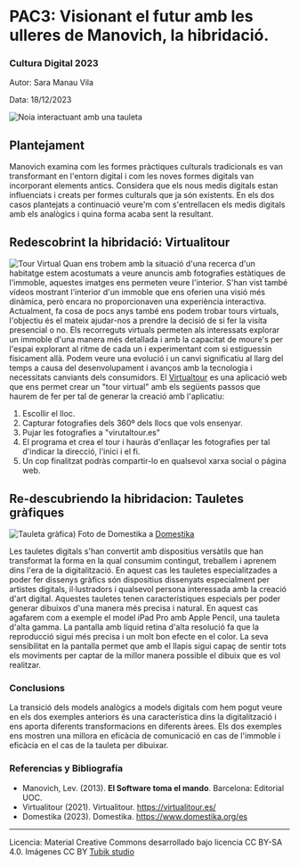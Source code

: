 # PAC3: Visionant el futur amb les ulleres de Manovich, la hibridació.

### Cultura Digital 2023


Autor: Sara Manau Vila


Data: 18/12/2023

![Noia interactuant amb una tauleta](https://i.postimg.cc/qRKGxL4R/young-woman-holding-tablet-with-spotify-app.jpg)

## Plantejament

Manovich examina com les formes pràctiques culturals tradicionals es van transformant en l'entorn digital i com les noves formes digitals van incorporant elements antics. Considera que els nous medis digitals estan influenciats i creats per formes culturals que ja són existents.
En els dos casos plantejats a continuació veure'm com s'entrellacen els medis digitals amb els analògics i quina forma acaba sent la resultant.

## Redescobrint la hibridació: Virtualitour
![Tour Virtual]([[https://miro.medium.com/max/1400/0*9PyyNvrO2PcD3KuU.png](https://espacio.fundaciontelefonica.com/wp-content/uploads/2020/03/cultura-a-la-carta-1100x550.jpg)](https://5.imimg.com/data5/SELLER/Default/2022/2/ON/YT/SR/23606641/360-degree-panorama-photo-edit-stitch-tripod-remove-color-correction-500x500.jpeg))
Quan ens trobem amb la situació d'una recerca d'un habitatge estem acostumats a veure anuncis amb fotografies estàtiques de l'immoble, aquestes imatges ens permeten veure l'interior. S'han vist també vídeos mostrant l'interior d'un immoble que ens oferien una visió més dinàmica, però encara no proporcionaven una experiència interactiva. Actualment, fa cosa de pocs anys també ens podem trobar tours virtuals, l'objectiu és el mateix ajudar-nos a prendre la decisió de si fer la visita presencial o no. Els recorreguts virtuals permeten als interessats explorar un immoble d'una manera més detallada i amb la capacitat de moure's per l'espai explorant al ritme de cada un i experimentant com si estiguessin físicament allà.
Podem veure una evolució i un canvi significatiu al llarg del temps a causa del desenvolupament i avanços amb la tecnologia i necessitats canviants dels consumidors.
El [Virtualtour]([url](https://virtualitour.es/)) es una aplicació web que ens permet crear un "tour virtual" amb els següents passos que haurem de fer per tal de generar la creació amb l'aplicatiu:

1. Escollir el lloc.
2. Capturar fotografies dels 360º dels llocs que vols ensenyar.
3. Pujar les fotografies a "virutaltour.es"
4. El programa et crea el tour i hauràs d'enllaçar les fotografies per tal d'indicar la direcció, l'inici i el fi.
5. Un cop finalitzat podràs compartir-lo en qualsevol xarxa social o página web. 


## Re-descubriendo la hibridacion: Tauletes gràfiques

![Tauleta gràfica]([https://cdn.domestika.org/c_fill,dpr_auto,f_auto,h_1200,pg_1,t_base_params,w_1200/v1641377222/blog-post-covers/000/003/883/3883-original.jpg?1641377222
)) 
Foto de Domestika a [Domestika]([url](https://www.domestika.org/es/blog/3883-10-apps-para-dibujar-en-ipad))

Les tauletes digitals s'han convertit amb dispositius versàtils que han transformat la forma en la qual consumim contingut, treballem i aprenem dins l'era de la digitalització. En aquest cas les tauletes especialitzades a poder fer dissenys gràfics són dispositius dissenyats especialment per artistes digitals, il·lustradors i qualsevol persona interessada amb la creació d'art digital. Aquestes tauletes tenen característiques especials per poder generar dibuixos d'una manera més precisa i natural. En aquest cas agafarem com a exemple el model iPad Pro amb Apple Pencil, una tauleta d'alta gamma. La pantalla amb líquid retina d'alta resolució fa que la reproducció sigui més precisa i un molt bon efecte en el color. La seva sensibilitat en la pantalla permet que amb el llapis sigui capaç de sentir tots els moviments per captar de la millor manera possible el dibuix que es vol realitzar.

### Conclusions

La transició dels models analògics a models digitals com hem pogut veure en els dos exemples anteriors és una característica dins la digitalització i ens aporta diferents transformacions en diferents àrees.
Els dos exemples ens mostren una millora en eficàcia de comunicació en cas de l'immoble i eficàcia en el cas de la tauleta per dibuixar. 

### Referencias y Bibliografía

* Manovich, Lev. (2013). **El Software toma el mando**. Barcelona: Editorial UOC. 
* Virtualitour (2021). Virtualitour. https://virtualitour.es/
* Domestika (2023). Domestika. https://www.domestika.org/es

----

Licencia: Material Creative Commons desarrollado bajo licencia CC BY-SA 4.0. Imágenes CC BY [Tubik studio](https://blog.tubikstudio.com/how-to-create-original-flat-illustrations-designers-tips/) 
